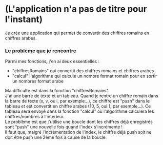 <h1>(L'application n'a pas de titre pour l'instant)</h1>
<p>Je crée une application qui permet de convertir des chiffres romains en chiffres arabes.</p>
<h3>Le problème que je rencontre</h3>
<p>Parmi mes fonctions, j'en ai deux essentielles :</p>
<ul><li>"chiffresRomains" qui convertit des chiffres romains et chiffres arabes</li>
<li>"calcul" l'algorithme qui calcule un nombre format romain pour en sortir un nombres format arabe</li></ul>
<p>Ma difficulté est dans la fonction "chiffresRomains". </br> J'ai une barre de texte et un tableau. Quand je rentre
un chiffre romain dans la barre de texte (x, v, ou i, par exemple...), ce chiffre est "push" dans le tableau et est convertit en chiffre arabes (10, 5, oui 1, par exemple...). Ce tableau sera envoyé dans la fonction "calcul" où l'algorithme calculera les chiffres/nombres à l'intérieur.</br> Le problème est que j'utilise une boucle dont les chiffres déjà enregistrés sont "push" une nouvelle fois quand l'index s'incrémente !</br>
Il faut que, malgré l'incrémentation de l'index, le chiffre déjà push soit ne doit être push une 2ème fois à cause de la boucle.</p>
